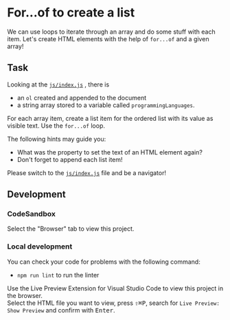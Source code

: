 # For...of to create a list

We can use loops to iterate through an array and do some stuff with each item. Let's create HTML elements with the help of `for...of` and a given array!

## Task

Looking at the [`js/index.js`](./js/index.js) , there is

- an `ol` created and appended to the document
- a string array stored to a variable called `programmingLanguages`.

For each array item, create a list item for the ordered list with its value as visible text. Use the `for...of` loop.

The following hints may guide you:

- What was the property to set the text of an HTML element again?
- Don't forget to append each list item!

Please switch to the [`js/index.js`](./js/index.js) file and be a navigator!

## Development

### CodeSandbox

Select the "Browser" tab to view this project.

### Local development

You can check your code for problems with the following command:

- `npm run lint` to run the linter

Use the Live Preview Extension for Visual Studio Code to view this project in the browser.  
Select the HTML file you want to view, press <kbd>⇧</kbd><kbd>⌘</kbd><kbd>P</kbd>, search for `Live Preview: Show Preview` and confirm with <kbd>Enter</kbd>.

